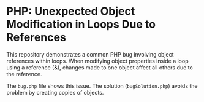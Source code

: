 # PHP: Unexpected Object Modification in Loops Due to References

This repository demonstrates a common PHP bug involving object references within loops. When modifying object properties inside a loop using a reference (&), changes made to one object affect all others due to the reference.

The `bug.php` file shows this issue. The solution (`bugSolution.php`) avoids the problem by creating copies of objects.
